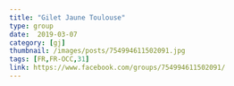 ```yaml
---
title: "Gilet Jaune Toulouse"
type: group
date:  2019-03-07
category: [gj]
thumbnail: /images/posts/754994611502091.jpg
tags: [FR,FR-OCC,31]
link: https://www.facebook.com/groups/754994611502091/
---
```

